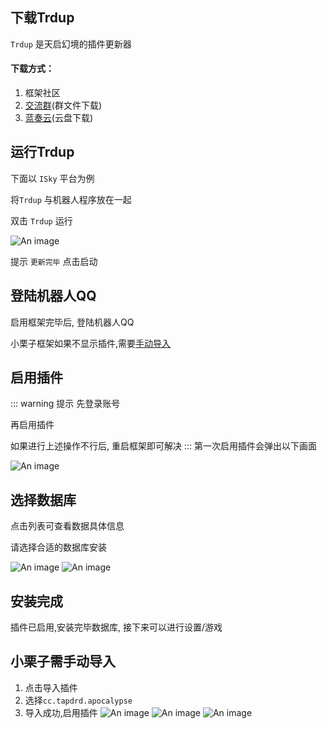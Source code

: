 <!-- ## 1. 下载机器人框架

目前支持以下机器人平台

* OnO<Badge text="可用"/>

* NanBot<Badge text="可用"/>

* Lemon<Badge text="可用"/>

* 小栗子<Badge text="可用"/>

* QQMini<Badge text="可用"/>

* ISky<Badge text="可用"/>

* VLQ<Badge text="可用"/> -->
  
<!-- * CQ<Badge text="停止维护" type="warning"/>

* QQLight<Badge text="停止维护" type="warning"/>

* 先驱<Badge text="停止维护" type="warning"/>

* Cat<Badge text="停止维护" type="warning"/> -->

## 下载Trdup

`Trdup` 是天启幻境的插件更新器

#### 下载方式：

1. 框架社区
2. [交流群](https://jq.qq.com/?_wv=1027&k=uEz7FvmT)(群文件下载)
3. [蓝奏云](https://www.lanzoux.com/b01nmqkwf)(云盘下载)

## 运行Trdup

下面以 `ISky` 平台为例

将`Trdup` 与机器人程序放在一起

双击 `Trdup` 运行

![An image](./image/install/1.png)

提示 `更新完毕` 点击启动

## 登陆机器人QQ

启用框架完毕后, 登陆机器人QQ

小栗子框架如果不显示插件,需要[手动导入](#小栗子需手动导入)

## 启用插件
::: warning 提示
先登录账号

再启用插件

如果进行上述操作不行后, 重启框架即可解决
:::
第一次启用插件会弹出以下画面

<Badge text="NanBot平台不会出现该画面" type="warning"/>

![An image](./image/install/2.png)

## 选择数据库

点击列表可查看数据具体信息

请选择合适的数据库安装

<Badge text="NanBot默认安装天降世界数据" type="warning"/>

![An image](./image/install/3.png)
![An image](./image/install/4.png)

## 安装完成

插件已启用,安装完毕数据库, 接下来可以进行设置/游戏


## 小栗子需手动导入

1. 点击导入插件
2. 选择`cc.tapdrd.apocalypse`
3. 导入成功,启用插件
![An image](./image/install/10.png)
![An image](./image/install/11.png)
![An image](./image/install/12.png)